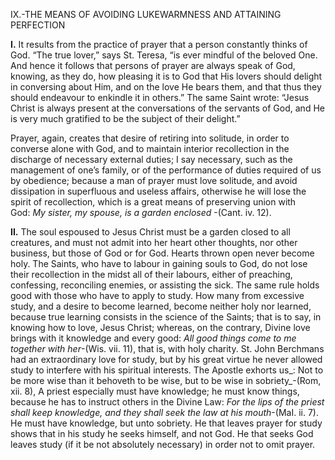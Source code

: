 
IX.-THE MEANS OF AVOIDING LUKEWARMNESS AND ATTAINING PERFECTION

**I\.** It results from the practice of prayer that a person constantly thinks of God. “The true lover,” says St. Teresa, “is ever mindful of the beloved One. And hence it follows that persons of prayer are always speak of God, knowing, as they do, how pleasing it is to God that His lovers should delight in conversing about Him, and on the love He bears them, and that thus they should endeavour to enkindle it in others.” The same Saint wrote: “Jesus Christ is always present at the conversations of the servants of God, and He is very much gratified to be the subject of their delight.”

Prayer, again, creates that desire of retiring into solitude, in order to converse alone with God, and to maintain interior recollection in the discharge of necessary external duties; I say necessary, such as the management of one’s family, or of the performance of duties required of us by obedience; because a man of prayer must love solitude, and avoid dissipation in superfluous and useless affairs, otherwise he will lose the spirit of recollection, which is a great means of preserving union with God: _My sister, my spouse, is a garden enclosed_ -(Cant. iv. 12).

**II\.** The soul espoused to Jesus Christ must be a garden closed to all creatures, and must not admit into her heart other thoughts, nor other business, but those of God or for God. Hearts thrown open never become holy. The Saints, who have to labour in gaining souls to God, do not lose their recollection in the midst all of their labours, either of preaching, confessing, reconciling enemies, or assisting the sick. The same rule holds good with those who have to apply to study. How many from excessive study, and a desire to become learned, become neither holy nor learned, because true learning consists in the science of the Saints; that is to say, in knowing how to love, Jesus Christ; whereas, on the contrary, Divine love brings with it knowledge and every good: _All good things come to me together with her_-(Wis. vii. 11), that is, with holy charity. St. John Berchmans had an extraordinary love for study, but by his great virtue he never allowed study to interfere with his spiritual interests. The Apostle exhorts us_: Not to be more wise than it behoveth to be wise, but to be wise in sobriety_-(Rom, xii. 8), A priest especially must have knowledge; he must know things, because he has to instruct others in the Divine Law: _For the lips of the priest shall keep knowledge, and they shall seek the law at his mouth_-(MaI. ii. 7). He must have knowledge, but unto sobriety. He that leaves prayer for study shows that in his study he seeks himself, and not God. He that seeks God leaves study (if it be not absolutely necessary) in order not to omit prayer.


